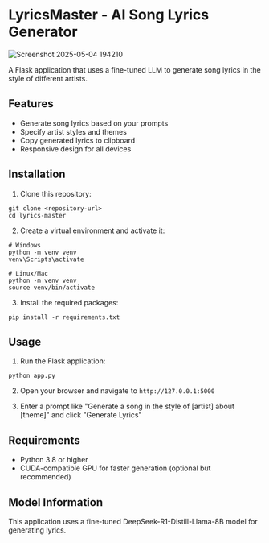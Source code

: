 # LyricsMaster - AI Song Lyrics Generator


![Screenshot 2025-05-04 194210](https://github.com/user-attachments/assets/31e53335-1782-4252-bafc-e02b7cbbe447)

A Flask application that uses a fine-tuned LLM to generate song lyrics in the style of different artists.

## Features

- Generate song lyrics based on your prompts
- Specify artist styles and themes
- Copy generated lyrics to clipboard
- Responsive design for all devices

## Installation

1. Clone this repository:
```
git clone <repository-url>
cd lyrics-master
```

2. Create a virtual environment and activate it:
```
# Windows
python -m venv venv
venv\Scripts\activate

# Linux/Mac
python -m venv venv
source venv/bin/activate
```

3. Install the required packages:
```
pip install -r requirements.txt
```

## Usage

1. Run the Flask application:
```
python app.py
```

2. Open your browser and navigate to `http://127.0.0.1:5000`

3. Enter a prompt like "Generate a song in the style of [artist] about [theme]" and click "Generate Lyrics"

## Requirements

- Python 3.8 or higher
- CUDA-compatible GPU for faster generation (optional but recommended)

## Model Information

This application uses a fine-tuned DeepSeek-R1-Distill-Llama-8B model for generating lyrics.


